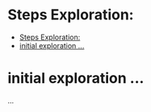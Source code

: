 # Steps Exploration: <descriptive title of exploration challenge>

- [Steps Exploration: ](#steps-exploration-)
- [initial exploration ...](#initial-exploration-)

# initial exploration ...
...